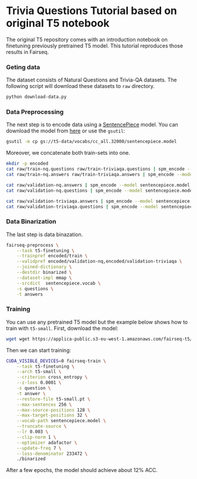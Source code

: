 # Trivia Questions Tutorial based on original T5 notebook

The original T5 repository comes with an introduction notebook on finetuning previously pretrained T5 model.
This tutorial reproduces those results in Fairseq.

### Geting data
The dataset consists of Natural Questions and Trivia-QA datasets. The following script will download these datasets to `raw` directory. 

```bash
python download-data.py
```

### Data Preprocessing
The next step is to encode data using a [SentencePiece](https://github.com/google/sentencepiece) model. You can download the model from [here](https://storage.cloud.google.com/t5-data/vocabs/cc_all.32000/sentencepiece.model) or use the `gsutil`:

```bash
gsutil -m cp gs://t5-data/vocabs/cc_all.32000/sentencepiece.model
```

Moreover, we concatenate both train-sets into one.

```bash
mkdir -p encoded
cat raw/train-nq.questions raw/train-triviaqa.questions | spm_encode --model sentencepiece.model > encoded/train.questions
cat raw/train-nq.answers raw/train-triviaqa.answers | spm_encode --model sentencepiece.model > encoded/train.answers

cat raw/validation-nq.answers | spm_encode --model sentencepiece.model > encoded/validation-nq.answers
cat raw/validation-nq.questions | spm_encode --model sentencepiece.model > encoded/validation-nq.questions

cat raw/validation-triviaqa.answers | spm_encode --model sentencepiece.model > encoded/validation-triviaqa.answers
cat raw/validation-triviaqa.questions | spm_encode --model sentencepiece.model > encoded/validation-triviaqa.questions
```

### Data Binarization
The last step is data binazation.

```bash
fairseq-preprocess \
    --task t5-finetuning \
    --trainpref encoded/train \
    --validpref encoded/validation-nq,encoded/validation-triviaqa \
    --joined-dictionary \
    --destdir binarized \
    --dataset-impl mmap \
    --srcdict  sentencepiece.vocab \
    -s questions \
    -t answers
```

### Training
You can use any pretrained T5 model but the example below shows how to train with `t5-small`. First, download the model:

```bash
wget wget https://applica-public.s3-eu-west-1.amazonaws.com/fairseq-t5/t5-small.pt
```

Then we can start training:
```bash
CUDA_VISIBLE_DEVICES=0 fairseq-train \
    --task t5-finetuning \
    --arch t5-small \
    --criterion cross_entropy \
    --z-loss 0.0001 \
    -s question \
    -t answer \
    --restore-file t5-small.pt \
    --max-sentences 256 \
    --max-source-positions 128 \
    --max-target-positions 32 \
    --vocab-path sentencepiece.model \
    --truncate-source \
    --lr 0.003 \
    --clip-norm 1 \
    --optimizer adafactor \
    --update-freq 7 \
    --loss-denominator 233472 \
    ./binarized
```
After a few epochs, the model should achieve about 12% ACC.
